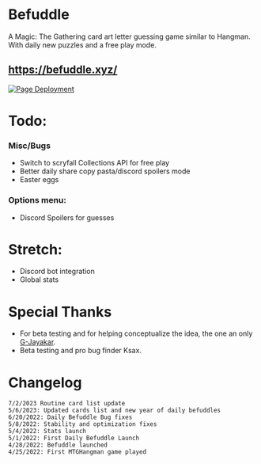 # Befuddle
A Magic: The Gathering card art letter guessing game similar to Hangman. With daily new puzzles and a free play mode.

## https://befuddle.xyz/

[![Page Deployment](https://github.com/suitangi/Befuddle/actions/workflows/static.yml/badge.svg)](https://github.com/suitangi/Befuddle/actions/workflows/static.yml)

# Todo:


### Misc/Bugs
-   Switch to scryfall Collections API for free play
-   Better daily share copy pasta/discord spoilers mode
-   Easter eggs

### Options menu:
-   Discord Spoilers for guesses

# Stretch:
-   Discord bot integration
-   Global stats

# Special Thanks
-   For beta testing and for helping conceptualize the idea, the one an only [G-Jayakar](https://github.com/G-Jayakar).
-   Beta testing and pro bug finder Ksax.

# Changelog
```
7/2/2023 Routine card list update
5/6/2023: Updated cards list and new year of daily befuddles
6/20/2022: Daily Befuddle Bug fixes
5/8/2022: Stability and optimization fixes
5/4/2022: Stats launch
5/1/2022: First Daily Befuddle Launch
4/28/2022: Befuddle launched
4/25/2022: First MTGHangman game played
```
